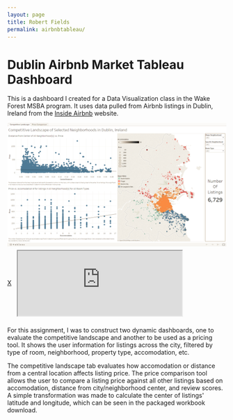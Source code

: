 ```yaml
---
layout: page
title: Robert Fields
permalink: airbnbtableau/
---
```


# Dublin Airbnb Market Tableau Dashboard

This is a dashboard I created for a Data Visualization class in the Wake Forest MSBA program. It uses data pulled from Airbnb listings in Dublin, Ireland from the [Inside Airbnb](http://insideairbnb.com/get-the-data.html) website.

<a href="#openModal">
  <img src= "/public/Dublin Airbnb Dashboard.png" alt= "dublindash" align= "center">
</a>

<div id="openModal" class="modalDialog">
  <div>
  		<a href="#close" title="Close" class="close">X</a>
      <iframe src="https://public.tableau.com/views/FinalExam_R_Fields/CompetitiveLandscape?:embed=y&:display_count=yes" align="center" style="width: 75%; height: 75%; margin: 8px">
      </iframe>
  </div>
</div>


For this assignment, I was to construct two dynamic dashboards, one to evaluate the competitive landscape and another to be used as a pricing tool. It shows the user information for listings across the city, filtered by type of room, neighborhood, property type, accomodation, etc.

The competitive landscape tab evaluates how accomodation or distance from a central location affects listing price. The price comparison tool allows the user to compare a listing price against all other listings based on accomodation, distance from city/neighborhood center, and review scores. A simple transformation was made to calculate the center of listings' latitude and longitude, which can be seen in the packaged workbook download.
